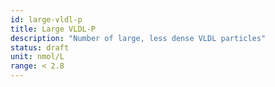 ```yaml
---
id: large-vldl-p
title: Large VLDL-P
description: "Number of large, less dense VLDL particles"
status: draft
unit: nmol/L
range: < 2.8
---
```

